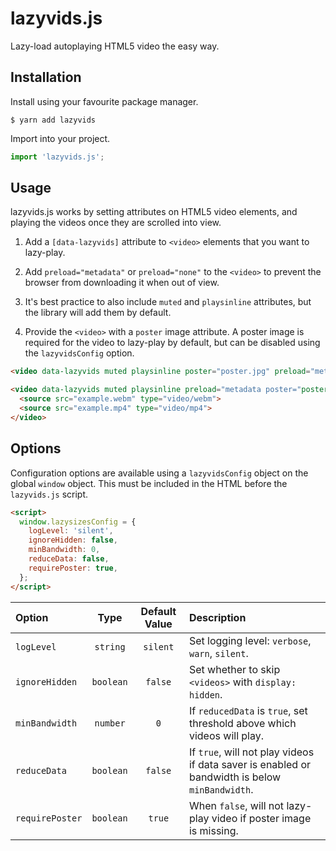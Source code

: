 # lazyvids.js
 Lazy-load autoplaying HTML5 video the easy way.

## Installation
Install using your favourite package manager.

```shell
$ yarn add lazyvids
```

Import into your project.

```js
import 'lazyvids.js';
```

## Usage
lazyvids.js works by setting attributes on HTML5 video elements, and playing the videos once they are scrolled into view.

1. Add a `[data-lazyvids]` attribute to `<video>` elements that you want to lazy-play.

2. Add `preload="metadata"` or `preload="none"` to the `<video>` to prevent the browser from downloading it when out of view.

3. It's best practice to also include `muted` and `playsinline` attributes, but the library will add them by default.

4. Provide the `<video>` with a `poster` image attribute. A poster image is required for the video to lazy-play by default, but can be disabled using the `lazyvidsConfig` option.

```html
<video data-lazyvids muted playsinline poster="poster.jpg" preload="metadata src="example.mp4"></video>

<video data-lazyvids muted playsinline preload="metadata poster="poster.jpg">
  <source src="example.webm" type="video/webm">
  <source src="example.mp4" type="video/mp4">
</video>
```

## Options
Configuration options are available using a `lazyvidsConfig` object on the global `window` object. This must be included in the HTML before the `lazyvids.js` script.

```html
<script>
  window.lazysizesConfig = {
    logLevel: 'silent',
    ignoreHidden: false,
    minBandwidth: 0,
    reduceData: false,
    requirePoster: true,
  };
</script>
```
|**Option**|**Type**|**Default Value**|**Description**|
|:-----|:-----:|:-----:|:-----|
|`logLevel`|`string`|`silent`|Set logging level: `verbose`, `warn`, `silent`.|
|`ignoreHidden`|`boolean`|`false`|Set whether to skip `<videos>` with `display: hidden`.|
|`minBandwidth`|`number`|`0`|If `reducedData` is `true`, set threshold above which videos will play.|
|`reduceData`|`boolean`|`false`|If `true`, will not play videos if data saver is enabled or bandwidth is below `minBandwidth`.|
|`requirePoster`|`boolean`|`true`|When `false`, will not lazy-play video if poster image is missing.|